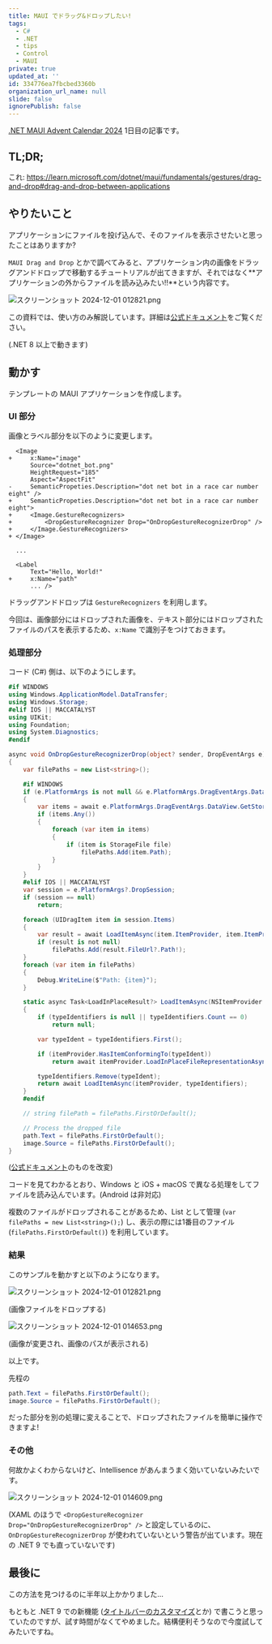 ```yaml
---
title: MAUI でドラッグ&ドロップしたい!
tags:
  - C#
  - .NET
  - tips
  - Control
  - MAUI
private: true
updated_at: ''
id: 334776ea7fbcbed3360b
organization_url_name: null
slide: false
ignorePublish: false
---
```


[.NET MAUI Advent Calendar 2024](https://qiita.com/advent-calendar/2024/dotnetmaui) 1日目の記事です。

## TL;DR;

これ: https://learn.microsoft.com/dotnet/maui/fundamentals/gestures/drag-and-drop#drag-and-drop-between-applications

## やりたいこと

アプリケーションにファイルを投げ込んで、そのファイルを表示させたいと思ったことはありますか?

`MAUI Drag and Drop` とかで調べてみると、アプリケーション内の画像をドラッグアンドドロップで移動するチュートリアルが出てきますが、それではなく**アプリケーションの外からファイルを読み込みたい!!**という内容です。

![スクリーンショット 2024-12-01 012821.png](https://qiita-image-store.s3.ap-northeast-1.amazonaws.com/0/2769460/9586a72e-bfdd-2b32-edab-846d4edf15a9.png)

この資料では、使い方のみ解説しています。詳細は[公式ドキュメント](https://learn.microsoft.com/dotnet/maui/fundamentals/gestures/drag-and-drop#drag-and-drop-between-applications)をご覧ください。

(.NET 8 以上で動きます)

## 動かす

テンプレートの MAUI アプリケーションを作成します。

### UI 部分

画像とラベル部分を以下のように変更します。

<!--
![スクリーンショット 2024-12-01 012935.png](https://qiita-image-store.s3.ap-northeast-1.amazonaws.com/0/2769460/9cfc47bc-9138-0bba-809a-521fc4a8752a.png)
![スクリーンショット 2024-12-01 014521.png](https://qiita-image-store.s3.ap-northeast-1.amazonaws.com/0/2769460/1760c1c7-7a79-84a7-b7cc-ff756e09fe36.png)
-->

```diff_xml
  <Image
+     x:Name="image"
      Source="dotnet_bot.png"
      HeightRequest="185"
      Aspect="AspectFit"
-     SemanticPropeties.Description="dot net bot in a race car number eight" />
+     SemanticPropeties.Description="dot net bot in a race car number eight">
+     <Image.GestureRecognizers>
+         <DropGestureRecognizer Drop="OnDropGestureRecognizerDrop" />
+     </Image.GestureRecognizers>
+ </Image>

  ...

  <Label
      Text="Hello, World!"
+     x:Name="path"
      ... />
```

ドラッグアンドドロップは `GestureRecognizers` を利用します。

今回は、画像部分にはドロップされた画像を、テキスト部分にはドロップされたファイルのパスを表示するため、`x:Name` で識別子をつけておきます。

### 処理部分

コード (C#) 側は、以下のようにします。

<!--
![unnamed.png](https://qiita-image-store.s3.ap-northeast-1.amazonaws.com/0/2769460/de6ce7f7-8901-b2e2-78ba-64a54c37ed72.png)
-->

```cs
#if WINDOWS
using Windows.ApplicationModel.DataTransfer;
using Windows.Storage;
#elif IOS || MACCATALYST
using UIKit;
using Foundation;
using System.Diagnostics;
#endif

async void OnDropGestureRecognizerDrop(object? sender, DropEventArgs e)
{
    var filePaths = new List<string>();

    #if WINDOWS
    if (e.PlatformArgs is not null && e.PlatformArgs.DragEventArgs.DataView.Contains(StandardDataFormats.StorageItems))
    {
        var items = await e.PlatformArgs.DragEventArgs.DataView.GetStorageItemsAsync();
        if (items.Any())
        {
            foreach (var item in items)
            {
                if (item is StorageFile file)
                    filePaths.Add(item.Path);
            }
        }
    }
    #elif IOS || MACCATALYST
    var session = e.PlatformArgs?.DropSession;
    if (session == null)
        return;

    foreach (UIDragItem item in session.Items)
    {
        var result = await LoadItemAsync(item.ItemProvider, item.ItemProvider.RegisteredTypeIdentifiers.ToList());
        if (result is not null)
            filePaths.Add(result.FileUrl?.Path!);
    }
    foreach (var item in filePaths)
    {
        Debug.WriteLine($"Path: {item}");
    }

    static async Task<LoadInPlaceResult?> LoadItemAsync(NSItemProvider itemProvider, List<string> typeIdentifiers)
    {
        if (typeIdentifiers is null || typeIdentifiers.Count == 0)
            return null;

        var typeIdent = typeIdentifiers.First();

        if (itemProvider.HasItemConformingTo(typeIdent))
            return await itemProvider.LoadInPlaceFileRepresentationAsync(typeIdent);

        typeIdentifiers.Remove(typeIdent);
        return await LoadItemAsync(itemProvider, typeIdentifiers);
    }
    #endif

    // string filePath = filePaths.FirstOrDefault();

    // Process the dropped file
    path.Text = filePaths.FirstOrDefault();
    image.Source = filePaths.FirstOrDefault();
}
```

([公式ドキュメント](https://learn.microsoft.com/dotnet/maui/fundamentals/gestures/drag-and-drop#drag-and-drop-between-applications)のものを改変)

コードを見てわかるとおり、Windows と iOS + macOS で異なる処理をしてファイルを読み込んでいます。(Android は非対応)

複数のファイルがドロップされることがあるため、List として管理 (`var filePaths = new List<string>();`) し、表示の際には1番目のファイル (`filePaths.FirstOrDefault()`) を利用しています。

### 結果

このサンプルを動かすと以下のようになります。

![スクリーンショット 2024-12-01 012821.png](https://qiita-image-store.s3.ap-northeast-1.amazonaws.com/0/2769460/9586a72e-bfdd-2b32-edab-846d4edf15a9.png)

(画像ファイルをドロップする)

![スクリーンショット 2024-12-01 014653.png](https://qiita-image-store.s3.ap-northeast-1.amazonaws.com/0/2769460/9a4d94ee-e654-a205-ecf6-d719bad36047.png)

(画像が変更され、画像のパスが表示される)

以上です。

先程の

```cs
path.Text = filePaths.FirstOrDefault();
image.Source = filePaths.FirstOrDefault();
```

だった部分を別の処理に変えることで、ドロップされたファイルを簡単に操作できますよ!

### その他

何故かよくわからないけど、Intellisence があんまうまく効いていないみたいです。

![スクリーンショット 2024-12-01 014609.png](https://qiita-image-store.s3.ap-northeast-1.amazonaws.com/0/2769460/daa9e177-7293-3ed4-3596-2b93cfd621ea.png)

(XAML のほうで `<DropGestureRecognizer Drop="OnDropGestureRecognizerDrop" />` と設定しているのに、`OnDropGestureRecognizerDrop` が使われていないという警告が出ています。現在の .NET 9 でも直っていないです)

## 最後に

この方法を見つけるのに半年以上かかりました…

もともと .NET 9 での新機能 ([タイトルバーのカスタマイズ](https://learn.microsoft.com/dotnet/maui/whats-new/dotnet-9?view=net-maui-9.0#titlebar-for-windows)とか) で書こうと思っていたのですが、試す時間がなくてやめました。結構便利そうなので今度試してみたいですね。
